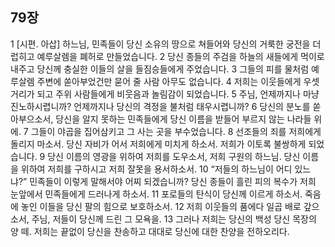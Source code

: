 ## 79장
1 [시편. 아삽] 하느님, 민족들이 당신 소유의 땅으로 쳐들어와 당신의 거룩한 궁전을 더럽히고 예루살렘을 폐허로 만들었습니다.
2 당신 종들의 주검을 하늘의 새들에게 먹이로 내주고 당신께 충실한 이들의 살을 들짐승들에게 주었습니다.
3 그들의 피를 물처럼 예루살렘 주변에 쏟아부었건만 묻어 줄 사람 아무도 없습니다.
4 저희는 이웃들에게 우셋거리가 되고 주위 사람들에게 비웃음과 놀림감이 되었습니다.
5 주님, 언제까지나 마냥 진노하시렵니까? 언제까지나 당신의 격정을 불처럼 태우시렵니까?
6 당신의 분노를 쏟아부으소서, 당신을 알지 못하는 민족들에게 당신 이름을 받들어 부르지 않는 나라들 위에.
7 그들이 야곱을 집어삼키고 그 사는 곳을 부수었습니다.
8 선조들의 죄를 저희에게 돌리지 마소서. 당신 자비가 어서 저희에게 미치게 하소서. 저희가 이토록 불쌍하게 되었습니다.
9 당신 이름의 영광을 위하여 저희를 도우소서, 저희 구원의 하느님. 당신 이름을 위하여 저희를 구하시고 저희 잘못을 용서하소서.
10 “저들의 하느님이 어디 있느냐?” 민족들이 이렇게 말해서야 어찌 되겠습니까? 당신 종들이 흘린 피의 복수가 저희 눈앞에서 민족들에게 드러나게 하소서.
11 포로들의 탄식이 당신께 이르게 하소서. 죽음에 놓인 이들을 당신 팔의 힘으로 보호하소서.
12 저희 이웃들의 품에다 일곱 배로 갚으소서, 주님, 저들이 당신께 드린 그 모욕을.
13 그러나 저희는 당신의 백성 당신 목장의 양 떼. 저희는 끝없이 당신을 찬송하고 대대로 당신에 대한 찬양을 전하오리다.
